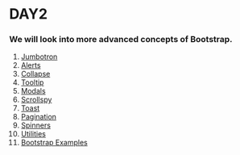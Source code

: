 # DAY2

### We will look into more advanced concepts of Bootstrap.


   <ol>
   <li>  <a href="https://www.w3schools.com/bootstrap4/bootstrap_jumbotron.asp"> Jumbotron </a>  </li>
    <li>  <a href="https://www.w3schools.com/bootstrap4/bootstrap_alerts.asp"> Alerts </a>  </li>
    <li>  <a href="https://www.w3schools.com/bootstrap4/bootstrap_collapse.asp"> Collapse </a>  </li>
        <li>  <a href="https://www.w3schools.com/bootstrap4/bootstrap_tooltip.asp">Tooltip </a>  </li>
           <li>  <a href="https://www.w3schools.com/bootstrap4/bootstrap_modal.asp">Modals </a>  </li>
           <li>  <a href="https://www.w3schools.com/bootstrap4/bootstrap_scrollspy.asp">Scrollspy </a>  </li>
           <li>  <a href="https://www.w3schools.com/bootstrap4/bootstrap_toast.asp">Toast </a>  </li>
           <li>  <a href="https://www.w3schools.com/bootstrap4/bootstrap_pagination.asp">Pagination </a>  </li>
           <li>  <a href="https://www.w3schools.com/bootstrap4/bootstrap_spinners.asp">Spinners </a>  </li>
           <li>  <a href="https://www.w3schools.com/bootstrap4/bootstrap_utilities.asp">Utilities </a>  </li>
           <li>  <a href="https://getbootstrap.com/docs/4.0/examples/">Bootstrap Examples </a>  </li>
           
           
  </ol>
